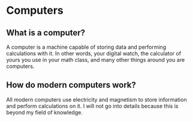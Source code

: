 # Computers

## What is a computer?

A computer is a machine capable of storing data and performing calculations with it. In other words, your digital watch, the calculator of yours you use in your math class, and many other things around you are computers.

## How do modern computers work?

All modern computers use electricity and magnetism to store information and perform calculations on it. I will not go into details because this is beyond my field of knowledge.

